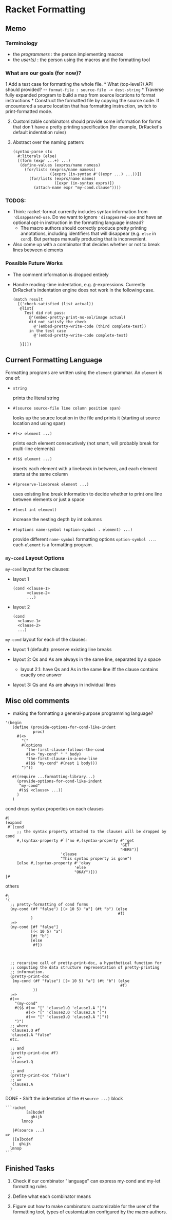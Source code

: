 # Racket Formatting

## Memo
### Terminology

- the _programmers_ : the person implementing macros
- the _user(s)_ : the person using the macros and the formatting tool

### What are our goals (for now)?

1 Add a test case for formatting the whole file.
    * What (top-level?) API should provided? -- `format-file : source-file -> dest-string`
    * Traverse fully expanded program to build a map from
      source locations to format instructions
    * Construct the formatted file by copying the source code.
      If encountered a source location that has formatting instruction,
      switch to print-formatted mode.

2. Customizable combinators should provide some information for forms that don't have
   a pretty printing specification (for example, DrRacket's default indentation rules)

3. Abstract over the naming pattern:

    ```racket
    (syntax-parse stx
      #:literals (else)
      [(form (expr ...+) ...)
       (define-values (exprss/name namess)
         (for/lists (exprss/name namess)
                    ([exprs (in-syntax #'((expr ...) ...))])
           (for/lists (exprs/name names)
                      ([expr (in-syntax exprs)])
             (attach-name expr "my-cond.clause"))))
    ```

### TODOS:

- Think: racket-format currently includes syntax information from `'disappeared-use`.
  Do we want to ignore `'disappeared-use` and have an optional opt-in instruction in the
  formatting language instead?
    * The macro authors should correctly produce pretty printing annotations,
      including identifiers that will disappear (e.g. `else` in `cond`).
      But perhaps manually producing that is inconvenient.
- Also come up with a combinator that decides whether or not to break lines between elements

### Possible Future Works

- The comment information is dropped entirely
- Handle reading-time indentation, e.g. `@`-expressions. Currently DrRacket's indentation
  engine does not work in the following case.

    ```racket
    (match result
      [('check-satisfied (list actual))
       @list{
         Test did not pass:
           @'(embed-pretty-print-no-eol/image actual)
           did not satisfy the check
             @'(embed-pretty-write-code (third complete-test))
           in the test case
             @'(embed-pretty-write-code complete-test)

       }])])
    ```

## Current Formatting Language

Formatting programs are written using the `element` grammar.
An `element` is one of:

- `string`

    prints the literal string

- `#(source source-file line column position span)`

    looks up the source location in the file and prints it (starting at
    source location and using span)

- `#(<> element ...)`

    prints each element consecutively (not smart, will probably break
    for multi-line elements)

- `#($$ element ...)`

    inserts each element with a linebreak in between, and each element
    starts at the same column

- `#(preserve-linebreak element ...)`

    uses existing line break information to decide whether to print one
    line between elements or just a space

- `#(nest int element)`

    increase the nesting depth by int columns

- `#(options name-symbol (option-symbol . element) ...)`

    provide different `name-symbol` formatting options `option-symbol ...`.
    each `element` is a formatting program.

### `my-cond` Layout Options

`my-cond` layout for the clauses:

- layout 1

    ```racket
    (cond <clause-1>
          <clause-2>
          ...)
    ```

- layout 2

    ```racket
    (cond
      <clause-1>
      <clause-2>
      ...)
    ```

`my-cond` layout for each of the clauses:

- layout 1 (default): preserve existing line breaks

- layout 2: Qs and As are always in the same line,
  separated by a space

    - layout 2.1: have Qs and As in the same line iff
      the clause contains exactly one answer

- layout 3: Qs and As are always in individual lines

## Misc old comments

- making the formatting a general-purpose programming language?

```
'(begin
   (define (provide-options-for-cond-like-indent
            proc)
     #(<>
       "("
       #(options
         'the-first-clause-follows-the-cond
         #(<> "my-cond" " " body)
         'the-first-clause-in-a-new-line
         #($$ "my-cond" #(nest 1 body)))
       ")"))

   #((require ...formatting-library...)
     (provide-options-for-cond-like-indent
      "my-cond"
      #($$ <clause> ...))
     )
   )
```

cond drops syntax properties on each clauses

```racket
#|
(expand
 #`(cond
     ;; the syntax property attached to the clauses will be dropped by cond
     #,(syntax-property #`['no #,(syntax-property #''get
                                                  'GET
                                                  "HERE")]
                        'clause
                        "This syntax property is gone")
     [else #,(syntax-property #''okay
                              'else
                              "OKAY")]))
|#

```

others

```racket
#;
'(
  ;; pretty-formatting of cond forms
  (my-cond (#f "false") [(< 10 5) "a"] (#t "b") (else
                                                 #f)
           )
  ;=>
  (my-cond [#f "false"]
           [(< 10 5) "a"]
           [#t "b"]
           [else
            #f])



  ;; recursive call of pretty-print-doc, a hypothetical function for
  ;; computing the data structure representation of pretty-printing
  ;; information.
  (pretty-print-doc
   (my-cond (#f "false") [(< 10 5) "a"] (#t "b") (else
                                                  #f)
            ))
  ;=>
  #(<>
    "(my-cond"
    #($$ #(<> "[" 'clause1.Q 'clause1.A "]")
         #(<> "[" 'clause2.Q 'clause2.A "]")
         #(<> "[" 'clause3.Q 'clause3.A "]"))
    ")")
  ;; where
  'clause1.Q #f
  'clause1.A "false"
  etc.

  ;; and
  (pretty-print-doc #f)
  ;; =>
  'clause1.Q

  ;; and
  (pretty-print-doc "false")
  ;; =>
  'clause1.A
  )
```

DONE - Shift the indentation of the `#(source ...)` block

    ```racket
             [a]bcdef
               ghijk
           lmnop
    
       |#(source ...)
    =>
       |[a]bcdef
       |  ghijk
      lmnop
    ```

## Finished Tasks

1. Check if our combinator "language" can express my-cond and my-let
    formatting rules

2. Define what each combinator means

3. Figure out how to make combinators customizable for the user of the formatting tool,
   types of customization configured by the macro authors.
